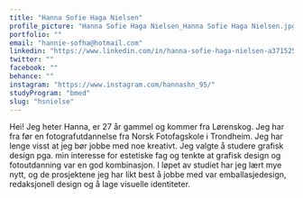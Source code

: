 ```yaml
---
title: "Hanna Sofie Haga Nielsen"
profile_picture: "Hanna Sofie Haga Nielsen_Hanna Sofie Haga Nielsen.jpg"
portfolio: ""
email: "hannie-sofha@hotmail.com"
linkedin: "https://www.linkedin.com/in/hanna-sofie-haga-nielsen-a3715257/"
twitter: ""
facebook: ""
behance: ""
instagram: "https://www.instagram.com/hannashn_95/"
studyProgram: "bmed"
slug: "hsnielse"
---
```


Hei! Jeg heter Hanna, er 27 år gammel og kommer fra Lørenskog. Jeg har fra før en fotografutdannelse fra Norsk Fotofagskole i Trondheim. Jeg har lenge visst at jeg bør jobbe med noe kreativt. Jeg valgte å studere grafisk design pga. min interesse for estetiske fag og tenkte at grafisk design og fotoutdanning var en god kombinasjon. I løpet av studiet har jeg lært mye nytt, og de prosjektene jeg har likt best å jobbe med var emballasjedesign, redaksjonell design og å lage visuelle identiteter.
